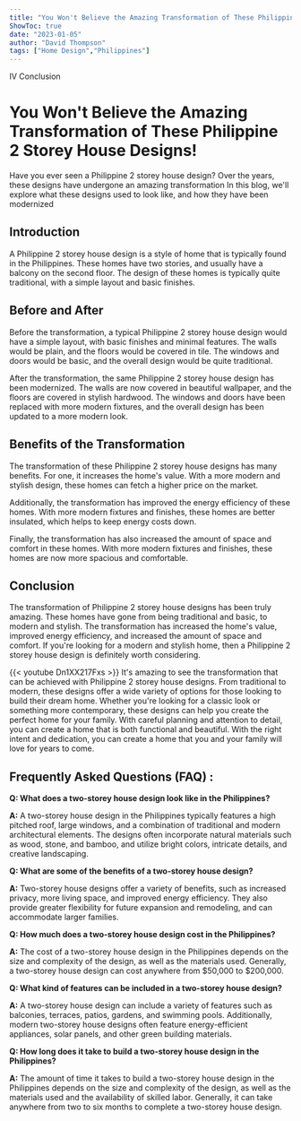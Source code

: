 ```yaml
---
title: "You Won't Believe the Amazing Transformation of These Philippine 2 Storey House Designs!"
ShowToc: true 
date: "2023-01-05"
author: "David Thompson" 
tags: ["Home Design","Philippines"]
---
```

IV Conclusion

# You Won't Believe the Amazing Transformation of These Philippine 2 Storey House Designs!

Have you ever seen a Philippine 2 storey house design? Over the years, these designs have undergone an amazing transformation In this blog, we'll explore what these designs used to look like, and how they have been modernized 

## Introduction 

A Philippine 2 storey house design is a style of home that is typically found in the Philippines. These homes have two stories, and usually have a balcony on the second floor. The design of these homes is typically quite traditional, with a simple layout and basic finishes. 

## Before and After 

Before the transformation, a typical Philippine 2 storey house design would have a simple layout, with basic finishes and minimal features. The walls would be plain, and the floors would be covered in tile. The windows and doors would be basic, and the overall design would be quite traditional. 

After the transformation, the same Philippine 2 storey house design has been modernized. The walls are now covered in beautiful wallpaper, and the floors are covered in stylish hardwood. The windows and doors have been replaced with more modern fixtures, and the overall design has been updated to a more modern look. 

## Benefits of the Transformation 

The transformation of these Philippine 2 storey house designs has many benefits. For one, it increases the home's value. With a more modern and stylish design, these homes can fetch a higher price on the market. 

Additionally, the transformation has improved the energy efficiency of these homes. With more modern fixtures and finishes, these homes are better insulated, which helps to keep energy costs down. 

Finally, the transformation has also increased the amount of space and comfort in these homes. With more modern fixtures and finishes, these homes are now more spacious and comfortable. 

## Conclusion 

The transformation of Philippine 2 storey house designs has been truly amazing. These homes have gone from being traditional and basic, to modern and stylish. The transformation has increased the home's value, improved energy efficiency, and increased the amount of space and comfort. If you're looking for a modern and stylish home, then a Philippine 2 storey house design is definitely worth considering.

{{< youtube Dn1XX217Fxs >}} 
It's amazing to see the transformation that can be achieved with Philippine 2 storey house designs. From traditional to modern, these designs offer a wide variety of options for those looking to build their dream home. Whether you're looking for a classic look or something more contemporary, these designs can help you create the perfect home for your family. With careful planning and attention to detail, you can create a home that is both functional and beautiful. With the right intent and dedication, you can create a home that you and your family will love for years to come.

## Frequently Asked Questions (FAQ) :
**Q: What does a two-storey house design look like in the Philippines?**

**A:** A two-storey house design in the Philippines typically features a high pitched roof, large windows, and a combination of traditional and modern architectural elements. The designs often incorporate natural materials such as wood, stone, and bamboo, and utilize bright colors, intricate details, and creative landscaping.

**Q: What are some of the benefits of a two-storey house design?**

**A:** Two-storey house designs offer a variety of benefits, such as increased privacy, more living space, and improved energy efficiency. They also provide greater flexibility for future expansion and remodeling, and can accommodate larger families.

**Q: How much does a two-storey house design cost in the Philippines?**

**A:** The cost of a two-storey house design in the Philippines depends on the size and complexity of the design, as well as the materials used. Generally, a two-storey house design can cost anywhere from $50,000 to $200,000.

**Q: What kind of features can be included in a two-storey house design?**

**A:** A two-storey house design can include a variety of features such as balconies, terraces, patios, gardens, and swimming pools. Additionally, modern two-storey house designs often feature energy-efficient appliances, solar panels, and other green building materials.

**Q: How long does it take to build a two-storey house design in the Philippines?**

**A:** The amount of time it takes to build a two-storey house design in the Philippines depends on the size and complexity of the design, as well as the materials used and the availability of skilled labor. Generally, it can take anywhere from two to six months to complete a two-storey house design.



